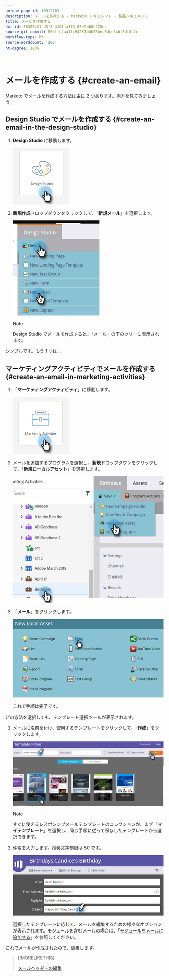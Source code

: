 ```yaml
---
unique-page-id: 10912163
description: メールを作成する - Marketo ドキュメント - 製品ドキュメント
title: メールを作成する
exl-id: 58388c21-d3f7-4101-a375-05e9b68a278e
source-git-commit: 50effc2aa1fc94251b4b75bec6dcc34bf3df8a2c
workflow-type: ht
source-wordcount: '206'
ht-degree: 100%

---
```


# メールを作成する {#create-an-email}

Marketo でメールを作成する方法は主に 2 つあります。両方を見てみましょう。

## Design Studio でメールを作成する {#create-an-email-in-the-design-studio}

1. **Design Studio** に移動します。

   ![](assets/create-an-email-1.png)

1. **新規作成**&#x200B;ドロップダウンをクリックして、「**新規メール**」を選択します。

   ![](assets/create-an-email-2.png)

   >[!NOTE]
   >
   >Design Studio でメールを作成すると、「メール」の下のツリーに表示されます。

シンプルです。もう 1 つは…

## マーケティングアクティビティでメールを作成する {#create-an-email-in-marketing-activities}

1. 「**マーケティングアクティビティ**」に移動します。

   ![](assets/create-an-email-3.png)

1. メールを追加するプログラムを選択し、**新規**&#x200B;ドロップダウンをクリックして、「**新規ローカルアセット**」を選択します。

   ![](assets/create-an-email-4.png)

1. 「**メール**」をクリックします。

   ![](assets/create-an-email-5.png)

   これで手順は完了です。

どの方法を選択しても、テンプレート選択ツールが表示されます。

1. メールに名前を付け、使用するテンプレートをクリックして、「**作成**」をクリックします。

   ![](assets/create-an-email-6.png)

   >[!NOTE]
   >
   >すぐに使えるレスポンシブメールテンプレートのコレクションか、まず「**マイテンプレート**」を選択し、同じ手順に従って保存したテンプレートから選択できます。

1. 件名を入力します。推奨文字制限は 50 です。

   ![](assets/create-an-email-7.png)

   選択したテンプレートに応じて、メールを編集するための様々なオプションが表示されます。モジュールを含むメールの場合は、「[モジュールをメールに追加する](/help/marketo/product-docs/email-marketing/general/email-editor-2/add-modules-to-your-email.md)」を参照してください。

これでメールが作成されたので、編集します。

>[!MORELIKETHIS]
>
>[メールヘッダーの編集](/help/marketo/product-docs/email-marketing/general/creating-an-email/edit-your-email-header.md)
